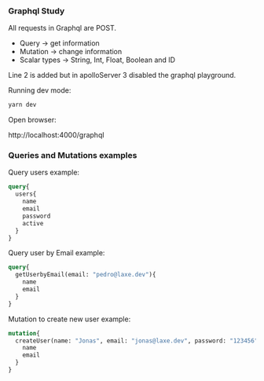 ### Graphql Study

All requests in Graphql are POST.

- Query -> get information
- Mutation -> change information
- Scalar types -> String, Int, Float, Boolean and ID

Line 2 is added but in apolloServer 3 disabled the graphql playground.

Running dev mode:

```sh
yarn dev
```

Open browser:

http://localhost:4000/graphql


### Queries and Mutations examples

Query users example:

```graphql
query{
  users{
    name
    email
    password
    active
  }
}
```

Query user by Email example:

```graphql
query{
  getUserbyEmail(email: "pedro@laxe.dev"){
    name
    email
  }
}
```

Mutation to create new user example:

```graphql
mutation{
  createUser(name: "Jonas", email: "jonas@laxe.dev", password: "123456"){
    name
    email
  }
}
```
